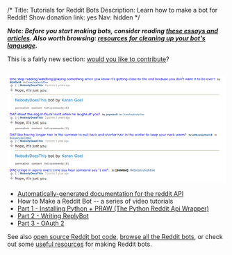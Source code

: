 /*
Title: Tutorials for Reddit Bots
Description: Learn how to make a bot for Reddit!
Show donation link: yes
Nav: hidden
*/

***Note: Before you start making bots, consider reading [these essays and articles](/tutorials/#bot-ethics). Also worth browsing: [resources for cleaning up your bot's language](/resources/libraries-frameworks/#language).***


<div class="note">
  This is a fairly new section: <a href="https://github.com/botwiki/botwiki.org">would you like to contribute</a>?
</div>

<br/>

<p class="screenshot float-right">
  <a href="/bots/redditbots/NobodyDoesThis">
    <img src="/content/bots/redditbots/images/NobodyDoesThis.png">
  </a>
</p>

- [Automatically-generated documentation for the reddit API](https://www.reddit.com/dev/api)
- How to Make a Reddit Bot -- a series of video tutorials
 - [Part 1 - Installing Python + PRAW (The Python Reddit Api Wrapper)](https://www.youtube.com/watch?v=xHes-Cdmfzc)
 - [Part 2 - Writing ReplyBot](https://www.youtube.com/watch?v=keiATJcZE8g)
 - [Part 3 - OAuth 2](https://www.youtube.com/watch?v=Uvxu2efXuiY)

See also [open source Reddit bot code](/tag/reddit+opensource), [browse all the Reddit bots](/bots/redditbots), or check out some [useful resources](/resources/redditbots) for making Reddit bots.